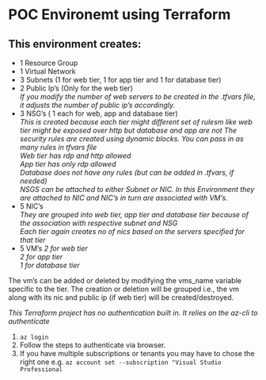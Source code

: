 # POC Environemt using Terraform
## This environment creates:
* 1 Resource Group
* 1 Virtual Network
* 3 Subnets (1 for web tier, 1 for app tier and 1 for database tier)
* 2 Public Ip’s (Only for the web tier)  
_If you modify the number of web servers to be created in the .tfvars file, it adjusts the number of public ip’s accordingly._
* 3 NSG’s ( 1 each for web, app and database tier)  
_This is created because each tier might different set of rulesm like web tier might be exposed over http but database and app are not_
_The security rules are created using dynamic blocks. You can pass in as many rules in tfvars file_  
_Web tier has rdp and http allowed_  
_App tier has only rdp allowed_  
_Database does not have any rules (but can be added in .tfvars, if needed)_  
_NSGS can be attached to either Subnet or NIC. In this Environment they are attached to NIC and NIC’s in turn are associated with VM’s._  
* 5 NIC’s  
_They are grouped into web tier, app tier and database tier because of the association with respective subnet and NSG_  
_Each tier again creates  no of nics based on the servers specified for that tier_  
* 5 VM’s
_2 for web tier_  
_2 for app tier_  
_1 for database tier_  


The vm’s can be added or deleted by modifying the vms_name variable specific to the tier.  The creation or deletion will be grouped i.e., the vm along with its nic and public ip (if web tier) will be created/destroyed.

_This Terraform project has no authentication built in. It relies on the az-cli to authenticate_  
1. `az login`
2. Follow the steps to authenticate via browser.
3. If you have multiple subscriptions or tenants you may have to chose the right one e.g. `az account set --subscription "Visual Studio Professional`
